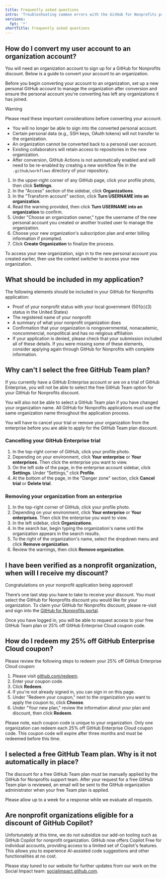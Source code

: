 ```yaml
---
title: Frequently asked questions
intro: 'Troubleshooting common errors with the GitHub for Nonprofits process.'
versions:
  fpt: '*'
shortTitle: Frequently asked questions
---
```


## How do I convert my user account to an organization account?

You will need an organization account to sign up for a GitHub for Nonprofits discount. Below is a guide to convert your account to an organization.
  
Before you begin converting your account to an organization, set up a new personal GitHub account to manage the organization after conversion and ensure the personal account you're converting has left any organizations it has joined.

> [!WARNING]
> Please read these important considerations before converting your account.
>
> * You will no longer be able to sign into the converted personal account.
> * Certain personal data (e.g., SSH keys, OAuth tokens) will not transfer to the organization.
> * An organization cannot be converted back to a personal user account.
> * Existing collaborators will retain access to repositories in the new organization.
> * After conversion, GitHub Actions is not automatically enabled and will need to be re-enabled by creating a new workflow file in the `.github/workflows` directory of your repository.

1. In the upper-right corner of any GitHub page, click your profile photo, then click **Settings**.
1. In the "Access" section of the sidebar, click **Organizations**.
1. In the "Transform account" section, click **Turn USERNAME into an organization**.
1. Read the warning provided, then click **Turn USERNAME into an organization** to confirm.
1. Under "Choose an organization owner," type the username of the new personal account you created or another trusted user to manage the organization.
1. Choose your new organization's subscription plan and enter billing information if prompted.
1. Click **Create Organization** to finalize the process.

To access your new organization, sign in to the new personal account you created earlier, then use the context switcher to access your new organization.

## What should be included in my application?

The following elements should be included in your GitHub for Nonprofits application:

* Proof of your nonprofit status with your local government (501(c)(3) status in the United States)
* The registered name of your nonprofit
* A summary of what your nonprofit organization does
* Confirmation that your organization is nongovernmental, nonacademic, noncommercial, nonpolitical and has no religious affiliation
* If your application is denied, please check that your submission included all of these details. If you were missing some of these elements, consider applying again through GitHub for Nonprofits with complete information.

## Why can't I select the free GitHub Team plan?

If you currently have a GitHub Enterprise account or are on a trial of GitHub Enterprise, you will not be able to select the free GitHub Team option for your GitHub for Nonprofits discount.

You will also not be able to select a GitHub Team plan if you have changed your organization name. All GitHub for Nonprofits applications must use the same organization name throughout the application process.

You will have to cancel your trial or remove your organization from the enterprise before you are able to apply for the GitHub Team plan discount.

### Cancelling your GitHub Enterprise trial

1. In the top-right corner of GitHub, click your profile photo.
1. Depending on your environment, click **Your enterprise** or **Your enterprises**. Then click the enterprise you want to view.
1. On the left side of the page, in the enterprise account sidebar, click **Settings**.
Under “Settings,” click **Profile**.
1. At the bottom of the page, in the "Danger zone" section, click **Cancel trial** or **Delete trial**.

### Removing your organization from an enterprise

1. In the top-right corner of GitHub, click your profile photo.
1. Depending on your environment, click **Your enterprise** or **Your enterprises**. Then click the enterprise you want to view.
1. In the left sidebar, click **Organizations**.
1. In the search bar, begin typing the organization's name until the organization appears in the search results.
1. To the right of the organization's name, select the dropdown menu and click **Remove organization**.
1. Review the warnings, then click **Remove organization**.

## I have been verified as a nonprofit organization, when will I receive my discount?

Congratulations on your nonprofit application being approved!

There’s one last step you have to take to receive your discount. You must select the GitHub for Nonprofits discount you would like for your organization. To claim your GitHub for Nonprofits discount, please re-visit and sign into the [GitHub for Nonprofits portal](https://nonprofits.github.com/).

Once you have logged in, you will be able to request access to your free GitHub Team plan or 25% off GitHub Enterprise Cloud coupon code.

## How do I redeem my 25% off GitHub Enterprise Cloud coupon?

Please review the following steps to redeem your 25% off GitHub Enterprise Cloud coupon:

1. Please visit [github.com/redeem](https://github.com/redeem).
1. Enter your coupon code.
1. Click **Redeem**.
1. If you're not already signed in, you can sign in on this page.
1. Under "Redeem your coupon," next to the organization you want to apply the coupon to, click **Choose**.
1. Under "Your new plan," review the information about your plan and discount, then click **Redeem**.

Please note, each coupon code is unique to your organization. Only one organization can redeem each 25% off GitHub Enterprise Cloud coupon code. This coupon code will expire after three months and must be redeemed before this time.

## I selected a free GitHub Team plan. Why is it not automatically in place?

The discount for a free GitHub Team plan must be manually applied by the GitHub for Nonprofits support team.
After your request for a free GitHub Team plan is reviewed, an email will be sent to the GitHub organization administrator when your free Team plan is applied.

Please allow up to a week for a response while we evaluate all requests.

## Are nonprofit organizations eligible for a discount of GitHub Copilot?

Unfortunately at this time, we do not subsidize our add-on tooling such as GitHub Copilot for nonprofit organization.
GitHub now offers Copilot Free for individual accounts, providing access to a limited set of Copilot's features. This allows you to experience AI-assisted code suggestions and other functionalities at no cost.

Please stay tuned to our website for further updates from our work on the Social Impact team: [socialimpact.github.com](https://github.com/social-impact).

